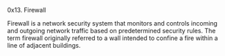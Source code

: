    0x13. Firewall

Firewall is a network security system that monitors and controls incoming and outgoing network traffic based on predetermined security rules.
The term firewall originally referred to a wall intended to confine a fire within a line of adjacent buildings.




